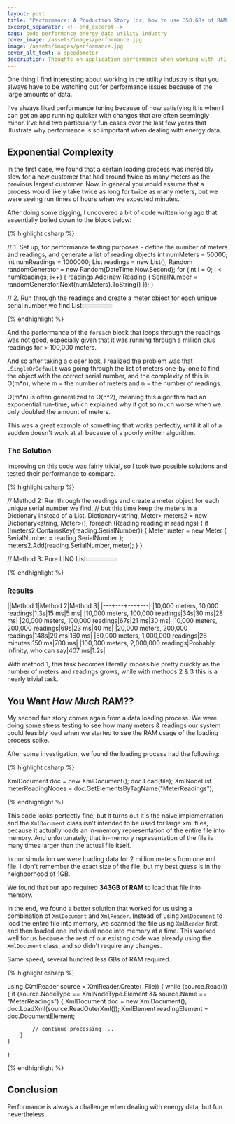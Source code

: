 ```yaml
---
layout: post
title: "Performance: A Production Story (or, how to use 350 GBs of RAM)"
excerpt_separator: <!--end_excerpt-->
tags: code performance energy-data utility-industry
cover_image: /assets/images/performance.jpg
image: /assets/images/performance.jpg
cover_alt_text: a speedometer
description: Thoughts on application performance when working with utility energy data
---
```

One thing I find interesting about working in the utility industry is that you always have to be watching out for performance issues because of the large amounts of data.

<!--end_excerpt-->

I've always liked performance tuning because of how satisfying it is when I can get an app running quicker with changes that are often seemingly minor. I've had two particularly fun cases over the last few years that illustrate why performance is so important when dealing with energy data.

## Exponential Complexity
In the first case, we found that a certain loading process was incredibly slow for a new customer that had around twice as many meters as the previous largest customer. Now, in general you would assume that a process would likely take twice as long for twice as many meters, but we were seeing run times of hours when we expected minutes.

After doing some digging, I uncovered a bit of code written long ago that essentially boiled down to the block below:

{% highlight csharp %}

// 1. Set up, for performance testing purposes - define the number of meters and readings, and generate a list of reading objects
int numMeters = 50000;
int numReadings = 1000000;
List<Reading> readings = new List<Reading>();
Random randomGenerator = new Random(DateTime.Now.Second);
for (int i = 0; i < numReadings; i++)
{
    readings.Add(new Reading { SerialNumber = randomGenerator.Next(numMeters).ToString() });
}

// 2. Run through the readings and create a meter object for each unique serial number we find
List<Meter> meters = new List<Meter>();
foreach (Reading reading in readings)
{
    Meter meter = meters.SingleOrDefault(x => x.SerialNumber == reading.SerialNumber);
    if (meter == null)
    {
        meter = new Meter { SerialNumber = reading.SerialNumber };
        meters.Add(meter);
    }
}

{% endhighlight %}

And the performance of the `foreach` block that loops through the readings was not good, especially given that it was running through a million plus readings for > 100,000 meters.

And so after taking a closer look, I realized the problem was that `.SingleOrDefault` was going through the list of meters one-by-one to find the object with the correct serial number, and the complexity of this is O(m*n), where m = the number of meters and n = the number of readings.

O(m*n) is often generalized to O(n^2), meaning this algorithm had an exponential run-time, which explained why it got so much worse when we only doubled the amount of meters.

This was a great example of something that works perfectly, until it all of a sudden doesn't work at all because of a poorly written algorithm.

### The Solution
Improving on this code was fairly trivial, so I took two possible solutions and tested their performance to compare.

{% highlight csharp %}

// Method 2: Run through the readings and create a meter object for each unique serial number we find,
// but this time keep the meters in a Dictionary instead of a List.
Dictionary<string, Meter> meters2 = new Dictionary<string, Meter>();
foreach (Reading reading in readings)
{
    if (!meters2.ContainsKey(reading.SerialNumber))
    {
        Meter meter = new Meter { SerialNumber = reading.SerialNumber };
        meters2.Add(reading.SerialNumber, meter);
    }
}

// Method 3: Pure LINQ
List<Meter> meters3 = 
    readings
    .GroupBy(x => x.SerialNumber)
    .Select(x => new Meter { SerialNumber = x.Key })
    .ToList();

{% endhighlight %}

### Results

||Method 1|Method 2|Method 3|
|---+---+---+---|
|10,000 meters, 10,000 readings|1.3s|15 ms|5 ms|
|10,000 meters, 100,000 readings|34s|30 ms|28 ms|
|20,000 meters, 100,000 readings|67s|21 ms|30 ms|
|10,000 meters, 200,000 readings|69s|23 ms|40 ms|
|20,000 meters, 200,000 readings|148s|29 ms|160 ms|
|50,000 meters, 1,000,000 readings|26 minutes|150 ms|700 ms|
|100,000 meters, 2,000,000 readings|Probably infinity, who can say|407 ms|1.2s|

With method 1, this task becomes literally impossible pretty quickly as the number of meters and readings grows, while with methods 2 & 3 this is a nearly trivial task.

## You Want *How Much* RAM??
My second fun story comes again from a data loading process. We were doing some stress testing to see how many meters & readings our system could feasibly load when we started to see the RAM usage of the loading process spike.

After some investigation, we found the loading process had the following:

{% highlight csharp %}

XmlDocument doc = new XmlDocument();
doc.Load(file);
XmlNodeList meterReadingNodes = doc.GetElementsByTagName("MeterReadings");

{% endhighlight %}

This code looks perfectly fine, but it turns out it's the naive implementation and the `XmlDocument` class isn't intended to be used for large xml files, because it actually loads an in-memory representation of the entire file into memory. And unfortunately, that in-memory representation of the file is many times larger than the actual file itself.

In our simulation we were loading data for 2 million meters from one xml file. I don't remember the exact size of the file, but my best guess is in the neighborhood of 1GB.

We found that our app required **343GB of RAM** to load that file into memory. 

In the end, we found a better solution that worked for us using a combination of `XmlDocument` and `XmlReader`. Instead of using `XmlDocument` to load the entire file into memory, we scanned the file using `XmlReader` first, and then loaded one individual node into memory at a time. This worked well for us because the rest of our existing code was already using the `XmlDocument` class, and so didn't require any changes.

Same speed, several hundred less GBs of RAM required.

{% highlight csharp %}

using (XmlReader source = XmlReader.Create(_File))
{
    while (source.Read())
    {
        if (source.NodeType == XmlNodeType.Element && source.Name == "MeterReadings")
        {
            XmlDocument doc = new XmlDocument();
            doc.LoadXml(source.ReadOuterXml());
            XmlElement readingElement = doc.DocumentElement;
            
            // continue processing ...
        }
    }
}

{% endhighlight %}

## Conclusion
Performance is always a challenge when dealing with energy data, but fun nevertheless.


